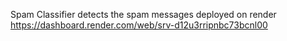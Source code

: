 Spam Classifier detects the spam messages deployed on render
https://dashboard.render.com/web/srv-d12u3rripnbc73bcnl00
